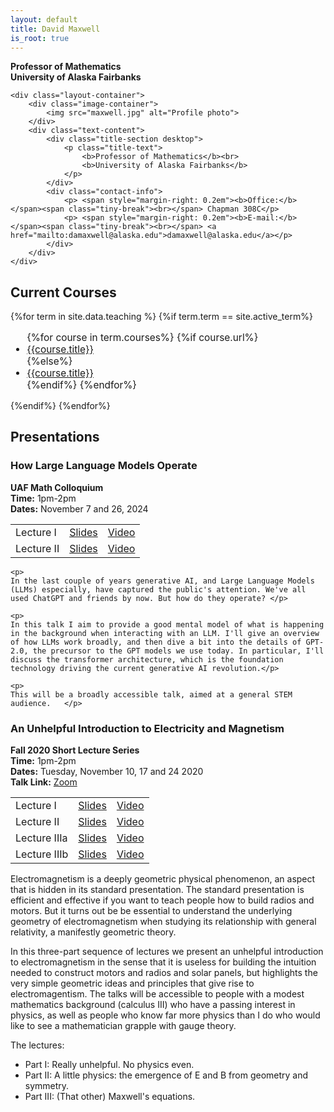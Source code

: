 ```yaml
---
layout: default
title: David Maxwell
is_root: true
---
```

<!-- <div style="display: flex; align-items: flex-start; gap: 30px; margin-top: 30px;">
    <div style="flex-shrink: 1;">
        <img src="maxwell.jpg" style="height: 150px; width: auto; max-height: 150px; max-width: min(150px, 30vw); border-radius: 10px; object-fit: cover;">
    </div>
    <div style="flex: 1; min-width: 0;">
        <p style="margin-top: 0px">
        <b>Professor of Mathematics</b><br>
        <b>University of Alaska Fairbanks</b>
        </p>
        <p>
        <b>Office:</b> Chapman 308C<br>
        <b>E-mail:</b> <a href="mailto:damaxwell@alaska.edu">damaxwell@alaska.edu</a><br>
        </p>
    </div>
</div> -->

<div class="profile-container">
    <div class="title-section mobile-only">
        <p class="title-text">
            <b>Professor of Mathematics</b><br>
            <b>University of Alaska Fairbanks</b>
        </p>
    </div>
    
    <div class="layout-container">
        <div class="image-container">
            <img src="maxwell.jpg" alt="Profile photo">
        </div>
        <div class="text-content">
            <div class="title-section desktop">
                <p class="title-text">
                    <b>Professor of Mathematics</b><br>
                    <b>University of Alaska Fairbanks</b>
                </p>
            </div>
            <div class="contact-info">
                <p> <span style="margin-right: 0.2em"><b>Office:</b></span><span class="tiny-break"><br></span> Chapman 308C</p>
                <p> <span style="margin-right: 0.2em"><b>E-mail:</b></span><span class="tiny-break"><br></span> <a href="mailto:damaxwell@alaska.edu">damaxwell@alaska.edu</a></p>
            </div>
        </div>
    </div>
</div>


## Current Courses
<!-- <div class="card"> -->
{%for term in site.data.teaching %}
  {%if term.term == site.active_term%}
<ul style="margin-left: 0px; font-size: 1.1em;">
     {%for course in term.courses%}
       {%if course.url%}
<li> <a href="{{course.url}}">{{course.title}}</a></li>
       {%else%}
<li> <a href="{{course.external-url}}">{{course.title}}</a></li>
       {%endif%}
    {%endfor%}
</ul>
  {%endif%}
{%endfor%}
<!-- </div> -->

## Presentations

<div class="card">
<h3>How Large Language Models Operate</h3>

<b>UAF Math Colloquium</b><br />
<b>Time:</b> 1pm-2pm<br />
<b>Dates:</b> November 7 and 26, 2024<br />

<p />
	<table class="asst-table">
		<tr><td>Lecture I</td><td><a href="llm/UAF-LLM-2024.pdf">Slides</a></td><td><a href="https://media.uaf.edu/media/t/1_nsfqik10">Video</a></td>
		</tr>
		<tr><td>Lecture II</td><td><a href="llm/UAF-Transformer-2024.pdf">Slides</a></td><td><a href="https://media.uaf.edu/media/t/1_ayym2mob">Video</a></td>
		</tr>
	</table>

	<p>
	In the last couple of years generative AI, and Large Language Models (LLMs) especially, have captured the public's attention. We've all used ChatGPT and friends by now. But how do they operate? </p>

	<p>
	In this talk I aim to provide a good mental model of what is happening in the background when interacting with an LLM. I'll give an overview of how LLMs work broadly, and then dive a bit into the details of GPT-2.0, the precursor to the GPT models we use today. In particular, I'll discuss the transformer architecture, which is the foundation technology driving the current generative AI revolution.</p>
	
	<p>
	This will be a broadly accessible talk, aimed at a general STEM audience.	</p>
</div>

<div class="card">
<h3>An Unhelpful Introduction to Electricity and Magnetism</h3>

<b>Fall 2020 Short Lecture Series</b><br />
<b>Time:</b> 1pm-2pm<br />
<b>Dates:</b> Tuesday, November 10, 17 and 24 2020<br />
<b>Talk Link:</b> <a href="https://alaska.zoom.us/j/86362808870?pwd=SGlzbVBaQWg0RWV0YzJhTk05dnk0UT09">Zoom</a>
<p />

<table class="asst-table">
	<tr><td>Lecture I</td><td><a href="unhelpful-e-and-m/unhelpful-e-and-m-part-1.pdf">Slides</a></td><td><a href="https://media.uaf.edu/media/t/1_ijmgmx0p">Video</a></td>
	</tr>
	<tr><td> Lecture II</td><td><a href="unhelpful-e-and-m/unhelpful-e-and-m-part-2.pdf">Slides</a></td><td><a href="https://media.uaf.edu/media/t/1_4a73d54g?st=629&ed=4074">Video</a></td>
	</tr>
	<tr><td> Lecture IIIa</td><td><a href="unhelpful-e-and-m/unhelpful-e-and-m-part-3a.pdf">Slides</a></td><td><a href="https://media.uaf.edu/media/t/1_pw2wgvuk?st=382&ed=4088">Video</a></td>
	</tr>
	<tr><td> Lecture IIIb</td><td><a href="unhelpful-e-and-m/unhelpful-e-and-m-part-3b.pdf">Slides</a></td><td><a href="https://media.uaf.edu/media/t/1_2ha3ygy9?st=360&ed=5069">Video</a></td>
	</tr>
</table>


<p>
Electromagnetism is a deeply geometric physical phenomenon, an aspect that is hidden in its standard presentation.
The standard presentation is efficient and effective if you want to teach people how to build radios and motors. But it turns out be be essential to understand the underlying geometry of electromagnetism when studying its relationship with general relativity, a manifestly geometric theory.</p>

<p>In this three-part sequence of lectures we present an unhelpful introduction to electromagnetism in the sense that it is useless for building the intuition needed to construct motors and radios and solar panels, but highlights the very simple geometric ideas and principles that give rise to electromagentism.  The talks will be accessible to people with a modest mathematics background (calculus III) who have a passing interest in physics, as well as people who know far more physics than I do who would like to see a mathematician grapple with gauge theory.</p>

<p>The lectures:
<ul>
<li>Part I: Really unhelpful.  No physics even.</li>
<li>Part II: A little physics: the emergence of E and B from geometry and symmetry.</li>
<li>Part III: (That other) Maxwell's equations.</li>
</ul>
</p>

</div>


